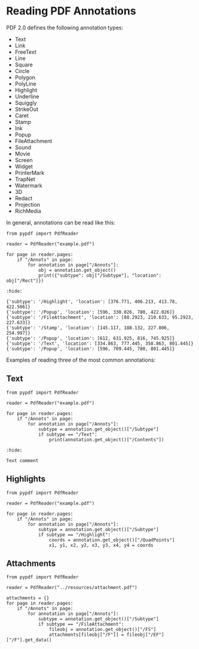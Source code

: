 # Reading PDF Annotations

PDF 2.0 defines the following annotation types:

* Text
* Link
* FreeText
* Line
* Square
* Circle
* Polygon
* PolyLine
* Highlight
* Underline
* Squiggly
* StrikeOut
* Caret
* Stamp
* Ink
* Popup
* FileAttachment
* Sound
* Movie
* Screen
* Widget
* PrinterMark
* TrapNet
* Watermark
* 3D
* Redact
* Projection
* RichMedia

In general, annotations can be read like this:

```{testcode}
from pypdf import PdfReader

reader = PdfReader("example.pdf")

for page in reader.pages:
    if "/Annots" in page:
        for annotation in page["/Annots"]:
            obj = annotation.get_object()
            print({"subtype": obj["/Subtype"], "location": obj["/Rect"]})
```

```{testoutput}
:hide:

{'subtype': '/Highlight', 'location': [376.771, 406.213, 413.78, 422.506]}
{'subtype': '/Popup', 'location': [596, 330.026, 780, 422.026]}
{'subtype': '/FileAttachment', 'location': [88.2923, 210.633, 95.2923, 227.633]}
{'subtype': '/Stamp', 'location': [145.117, 188.132, 227.806, 254.997]}
{'subtype': '/Popup', 'location': [612, 631.925, 816, 745.925]}
{'subtype': '/Text', 'location': [334.863, 777.445, 358.863, 801.445]}
{'subtype': '/Popup', 'location': [596, 709.445, 780, 801.445]}
```

Examples of reading three of the most common annotations:

## Text

```{testcode}
from pypdf import PdfReader

reader = PdfReader("example.pdf")

for page in reader.pages:
    if "/Annots" in page:
        for annotation in page["/Annots"]:
            subtype = annotation.get_object()["/Subtype"]
            if subtype == "/Text":
                print(annotation.get_object()["/Contents"])
```

```{testoutput}
:hide:

Text comment
```

## Highlights

```{testcode}
from pypdf import PdfReader

reader = PdfReader("example.pdf")

for page in reader.pages:
    if "/Annots" in page:
        for annotation in page["/Annots"]:
            subtype = annotation.get_object()["/Subtype"]
            if subtype == "/Highlight":
                coords = annotation.get_object()["/QuadPoints"]
                x1, y1, x2, y2, x3, y3, x4, y4 = coords
```

## Attachments

```{testcode}
from pypdf import PdfReader

reader = PdfReader("../resources/attachment.pdf")

attachments = {}
for page in reader.pages:
    if "/Annots" in page:
        for annotation in page["/Annots"]:
            subtype = annotation.get_object()["/Subtype"]
            if subtype == "/FileAttachment":
                fileobj = annotation.get_object()["/FS"]
                attachments[fileobj["/F"]] = fileobj["/EF"]["/F"].get_data()
```
